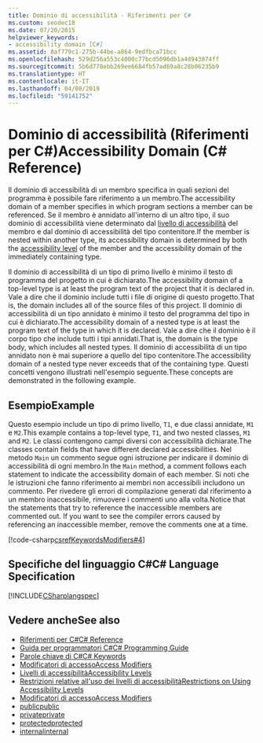 ```yaml
---
title: Dominio di accessibilità - Riferimenti per C#
ms.custom: seodec18
ms.date: 07/20/2015
helpviewer_keywords:
- accessibility domain [C#]
ms.assetid: 8af779c1-275b-44be-a864-9edfbca71bcc
ms.openlocfilehash: 529d256a553c4000c77bcd5096db1a4d943874ff
ms.sourcegitcommit: 5b6d778ebb269ee6684fb57ad69a8c28b06235b9
ms.translationtype: HT
ms.contentlocale: it-IT
ms.lasthandoff: 04/08/2019
ms.locfileid: "59141752"
---
```

# <a name="accessibility-domain-c-reference"></a><span data-ttu-id="4e665-102">Dominio di accessibilità (Riferimenti per C#)</span><span class="sxs-lookup"><span data-stu-id="4e665-102">Accessibility Domain (C# Reference)</span></span>
<span data-ttu-id="4e665-103">Il dominio di accessibilità di un membro specifica in quali sezioni del programma è possibile fare riferimento a un membro.</span><span class="sxs-lookup"><span data-stu-id="4e665-103">The accessibility domain of a member specifies in which program sections a member can be referenced.</span></span> <span data-ttu-id="4e665-104">Se il membro è annidato all'interno di un altro tipo, il suo dominio di accessibilità viene determinato dal [livello di accessibilità](../../../csharp/language-reference/keywords/accessibility-levels.md) del membro e dal dominio di accessibilità del tipo contenitore.</span><span class="sxs-lookup"><span data-stu-id="4e665-104">If the member is nested within another type, its accessibility domain is determined by both the [accessibility level](../../../csharp/language-reference/keywords/accessibility-levels.md) of the member and the accessibility domain of the immediately containing type.</span></span>  
  
 <span data-ttu-id="4e665-105">Il dominio di accessibilità di un tipo di primo livello è minimo il testo di programma del progetto in cui è dichiarato.</span><span class="sxs-lookup"><span data-stu-id="4e665-105">The accessibility domain of a top-level type is at least the program text of the project that it is declared in.</span></span> <span data-ttu-id="4e665-106">Vale a dire che il dominio include tutti i file di origine di questo progetto.</span><span class="sxs-lookup"><span data-stu-id="4e665-106">That is, the domain includes all of the source files of this project.</span></span> <span data-ttu-id="4e665-107">Il dominio di accessibilità di un tipo annidato è minimo il testo del programma del tipo in cui è dichiarato.</span><span class="sxs-lookup"><span data-stu-id="4e665-107">The accessibility domain of a nested type is at least the program text of the type in which it is declared.</span></span> <span data-ttu-id="4e665-108">Vale a dire che il dominio è il corpo tipo che include tutti i tipi annidati.</span><span class="sxs-lookup"><span data-stu-id="4e665-108">That is, the domain is the type body, which includes all nested types.</span></span> <span data-ttu-id="4e665-109">Il dominio di accessibilità di un tipo annidato non è mai superiore a quello del tipo contenitore.</span><span class="sxs-lookup"><span data-stu-id="4e665-109">The accessibility domain of a nested type never exceeds that of the containing type.</span></span> <span data-ttu-id="4e665-110">Questi concetti vengono illustrati nell'esempio seguente.</span><span class="sxs-lookup"><span data-stu-id="4e665-110">These concepts are demonstrated in the following example.</span></span>  
  
## <a name="example"></a><span data-ttu-id="4e665-111">Esempio</span><span class="sxs-lookup"><span data-stu-id="4e665-111">Example</span></span>  
 <span data-ttu-id="4e665-112">Questo esempio include un tipo di primo livello, `T1`, e due classi annidate, `M1` e `M2`.</span><span class="sxs-lookup"><span data-stu-id="4e665-112">This example contains a top-level type, `T1`, and two nested classes, `M1` and `M2`.</span></span> <span data-ttu-id="4e665-113">Le classi contengono campi diversi con accessibilità dichiarate.</span><span class="sxs-lookup"><span data-stu-id="4e665-113">The classes contain fields that have different declared accessibilities.</span></span> <span data-ttu-id="4e665-114">Nel metodo `Main` un commento segue ogni istruzione per indicare il dominio di accessibilità di ogni membro.</span><span class="sxs-lookup"><span data-stu-id="4e665-114">In the `Main` method, a comment follows each statement to indicate the accessibility domain of each member.</span></span> <span data-ttu-id="4e665-115">Si noti che le istruzioni che fanno riferimento ai membri non accessibili includono un commento. Per rivedere gli errori di compilazione generati dal riferimento a un membro inaccessibile, rimuovere i commenti uno alla volta.</span><span class="sxs-lookup"><span data-stu-id="4e665-115">Notice that the statements that try to reference the inaccessible members are commented out. If you want to see the compiler errors caused by referencing an inaccessible member, remove the comments one at a time.</span></span>  
  
[!code-csharp[csrefKeywordsModifiers#4](~/samples/snippets/csharp/VS_Snippets_VBCSharp/csrefKeywordsModifiers/CS/csrefKeywordsModifiers.cs#4)]
  
## <a name="c-language-specification"></a><span data-ttu-id="4e665-116">Specifiche del linguaggio C#</span><span class="sxs-lookup"><span data-stu-id="4e665-116">C# Language Specification</span></span>  
 [!INCLUDE[CSharplangspec](~/includes/csharplangspec-md.md)]  
  
## <a name="see-also"></a><span data-ttu-id="4e665-117">Vedere anche</span><span class="sxs-lookup"><span data-stu-id="4e665-117">See also</span></span>

- [<span data-ttu-id="4e665-118">Riferimenti per C#</span><span class="sxs-lookup"><span data-stu-id="4e665-118">C# Reference</span></span>](../../../csharp/language-reference/index.md)
- [<span data-ttu-id="4e665-119">Guida per programmatori C#</span><span class="sxs-lookup"><span data-stu-id="4e665-119">C# Programming Guide</span></span>](../../../csharp/programming-guide/index.md)
- [<span data-ttu-id="4e665-120">Parole chiave di C#</span><span class="sxs-lookup"><span data-stu-id="4e665-120">C# Keywords</span></span>](../../../csharp/language-reference/keywords/index.md)
- [<span data-ttu-id="4e665-121">Modificatori di accesso</span><span class="sxs-lookup"><span data-stu-id="4e665-121">Access Modifiers</span></span>](../../../csharp/language-reference/keywords/access-modifiers.md)
- [<span data-ttu-id="4e665-122">Livelli di accessibilità</span><span class="sxs-lookup"><span data-stu-id="4e665-122">Accessibility Levels</span></span>](../../../csharp/language-reference/keywords/accessibility-levels.md)
- [<span data-ttu-id="4e665-123">Restrizioni relative all'uso dei livelli di accessibilità</span><span class="sxs-lookup"><span data-stu-id="4e665-123">Restrictions on Using Accessibility Levels</span></span>](../../../csharp/language-reference/keywords/restrictions-on-using-accessibility-levels.md)
- [<span data-ttu-id="4e665-124">Modificatori di accesso</span><span class="sxs-lookup"><span data-stu-id="4e665-124">Access Modifiers</span></span>](../../../csharp/programming-guide/classes-and-structs/access-modifiers.md)
- [<span data-ttu-id="4e665-125">public</span><span class="sxs-lookup"><span data-stu-id="4e665-125">public</span></span>](../../../csharp/language-reference/keywords/public.md)
- [<span data-ttu-id="4e665-126">private</span><span class="sxs-lookup"><span data-stu-id="4e665-126">private</span></span>](../../../csharp/language-reference/keywords/private.md)
- [<span data-ttu-id="4e665-127">protected</span><span class="sxs-lookup"><span data-stu-id="4e665-127">protected</span></span>](../../../csharp/language-reference/keywords/protected.md)
- [<span data-ttu-id="4e665-128">internal</span><span class="sxs-lookup"><span data-stu-id="4e665-128">internal</span></span>](../../../csharp/language-reference/keywords/internal.md)
